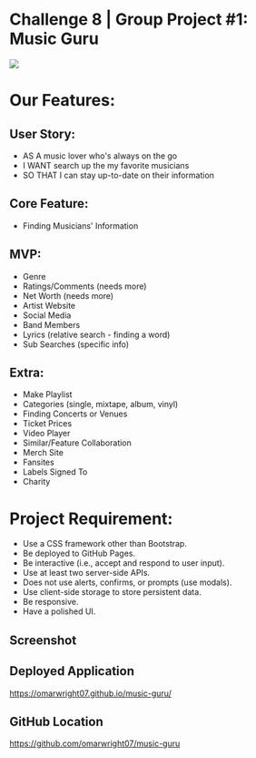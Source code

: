 # Challenge 8 | Group Project #1: Music Guru

![](./assets/images/00-temp-avocado-background.jpg)

# Our Features:
## User Story:
* AS A music lover who's always on the go
* I WANT search up the my favorite musicians
* SO THAT I can stay up-to-date on their information

## Core Feature:
- Finding Musicians' Information

## MVP:
- Genre
- Ratings/Comments (needs more)
- Net Worth (needs more)
- Artist Website
- Social Media
- Band Members
- Lyrics (relative search - finding a word)
- Sub Searches (specific info)

## Extra:
- Make Playlist
- Categories (single, mixtape, album, vinyl)
- Finding Concerts or Venues
- Ticket Prices
- Video Player
- Similar/Feature Collaboration
- Merch Site
- Fansites
- Labels Signed To
- Charity

# Project Requirement:
* Use a CSS framework other than Bootstrap.
* Be deployed to GitHub Pages.
* Be interactive (i.e., accept and respond to user input).
* Use at least two server-side APIs.
* Does not use alerts, confirms, or prompts (use modals).
* Use client-side storage to store persistent data.
* Be responsive.
* Have a polished UI.

## Screenshot
<!-- ![Final mock up of Music Guru](./assets/images/) -->

## Deployed Application
https://omarwright07.github.io/music-guru/

## GitHub Location
https://github.com/omarwright07/music-guru
